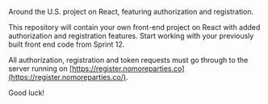 Around the U.S. project on React, featuring authorization and registration.

This repository will contain your own front-end project on React with added authorization and registration features.
Start working with your previously built front end code from Sprint 12.

All authorization, registration and token requests must go through to the server running on [https://register.nomoreparties.co](https://register.nomoreparties.co/).

Good luck!
